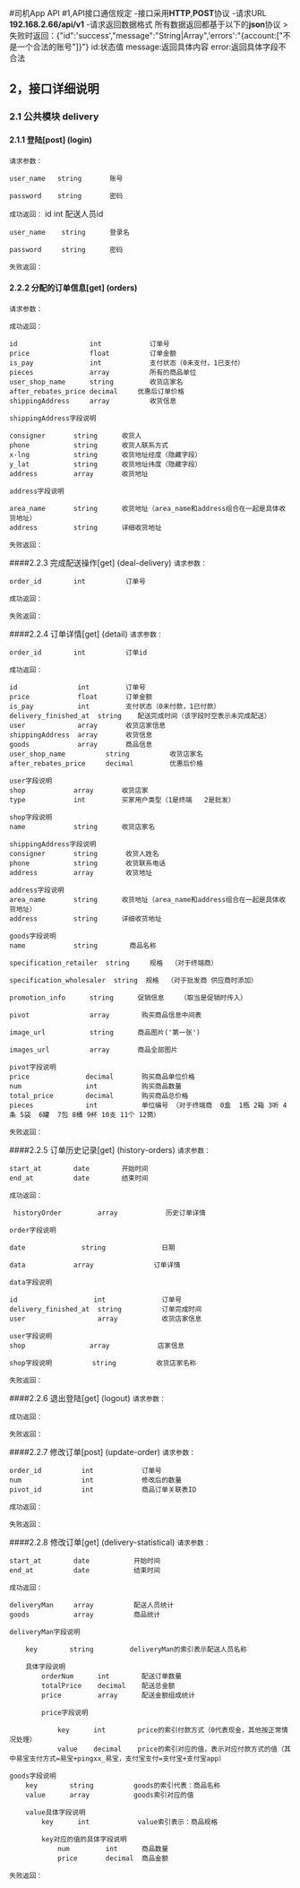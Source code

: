 #司机App API
#1,API接口通信规定
-接口采用**HTTP**,**POST**协议
-请求URL **192.168.2.66/api/v1**
-请求返回数据格式
	所有数据返回都基于以下的**json**协议
	>失败时返回：{"id":'success',"message":"String|Array",'errors':"{account:["不是一个合法的账号"]}"}
	id:状态值
	message:返回具体内容
	error:返回具体字段不合法
## 2，接口详细说明
### 2.1 公共模块 delivery
#### 2.1.1 登陆[post] (login)
`请求参数：`
	
	user_name   string       账号

	password    string       密码

`成功返回：`
	id           int         配送人员id

	user_name    string      登录名

	password     string      密码

`失败返回：`


#### 2.2.2 分配的订单信息[get] (orders)
`请求参数：`

`成功返回：`

	id                  int            订单号
	price               float          订单金额
	is_pay              int            支付状态（0未支付，1已支付）
	pieces              array          所有的商品单位
	user_shop_name      string         收货店家名
	after_rebates_price decimal     优惠后订单价格
	shippingAddress     array          收货信息
	
	shippingAddress字段说明
	
	consigner       string      收货人
	phone           string      收货人联系方式
	x-lng           string      收货地址经度（隐藏字段）
	y_lat           string      收货地址纬度（隐藏字段）
	address         array       收货地址
		
	address字段说明
	
	area_name       string      收货地址（area_name和address组合在一起是具体收货地址）
	address         string      详细收货地址
`失败返回：`

####2.2.3 完成配送操作[get] (deal-delivery)
`请求参数：`

	order_id        int          订单号

`成功返回：`

`失败返回：`

####2.2.4 订单详情[get] (detail)
`请求参数：`

	order_id        int          订单id

`成功返回：`
	
	id               int         订单号
	price            float       订单金额
	is_pay           int         支付状态（0未付款，1已付款）
	delivery_finished_at  string    配送完成时间（该字段时空表示未完成配送）
	user             array       收货店家信息
	shippingAddress  array       收货信息
	goods            array       商品信息
	user_shop_name          string          收货店家名
    after_rebates_price     decimal         优惠后价格
	
	user字段说明
	shop            array       收货店家
	type			int         买家用户类型（1是终端   2是批发）

	shop字段说明
	name            string      收货店家名
	
	shippingAddress字段说明
	consigner       string       收货人姓名
	phone           string       收货联系电话
	address         array        收货地址
	
	address字段说明
	area_name       string      收货地址（area_name和address组合在一起是具体收货地址）
	address         string      详细收货地址
	
	goods字段说明
	name            string        商品名称
   
	specification_retailer  string     规格  （对于终端商）
	
    specification_wholesaler  string  规格  （对于批发商 供应商时添加）

	promotion_info      string      促销信息    （取当是促销时传入）

	pivot               array        购买商品信息中间表

	image_url           string      商品图片('第一张')

    images_url          array       商品全部图片
	
	pivot字段说明
	price              decimal       购买商品单位价格
	num                int           购买商品数量
	total_price        decimal       购买商品总价格
	pieces             int           单位编号 （对于终端商  0盒  1瓶 2箱 3听 4条 5袋  6罐  7包 8桶 9杯 10支 11个 12筒） 
`失败返回：`

####2.2.5 订单历史记录[get] (history-orders)
`请求参数：`

	start_at        date        开始时间
	end_at          date        结束时间

`成功返回：`

	 historyOrder         array            历史订单详情
	 
	order字段说明

	date              string              日期

	data 			array               订单详情
	
	data字段说明
          
	id                   int              订单号
	delivery_finished_at  string          订单完成时间
    user                  array           收货店家信息

	user字段说明
	shop                array            店家信息

	shop字段说明          string          收货店家名称

`失败返回：`

####2.2.6 退出登陆[get] (logout)
`请求参数：`

`成功返回：`

`失败返回：`

####2.2.7 修改订单[post] (update-order)
`请求参数：`

	order_id          int            订单号
	num               int            修改后的数量
	pivot_id          int            商品订单关联表ID

`成功返回：`

`失败返回：`


####2.2.8 修改订单[get] (delivery-statistical)
`请求参数：`

	start_at        date           开始时间
	end_at          date           结束时间

`成功返回：`

	deliveryMan     array          配送人员统计
	goods           array          商品统计

	deliveryMan字段说明

		key        string         deliveryMan的索引表示配送人员名称

		具体字段说明
			orderNum      int        配送订单数量
			totalPrice    decimal    配送总金额
			price         array      配送金额组成统计
			
			price字段说明

				key      int        price的索引付款方式（0代表现金，其他按正常情况处理）
				value    decimal    price的索引对应的值，表示对应付款方式的值（其中易宝支付方式=易宝+pingxx_易宝，支付宝支付=支付宝+支付宝app）				

	goods字段说明
		key        string          goods的索引代表：商品名称
		value      array           goods索引对应的值

		value具体字段说明
			key      int            value索引表示：商品规格
			
			key对应的值的具体字段说明
				num         int      商品数量
				price       decimal  商品金额
			


`失败返回：`
	
	
	
	
	